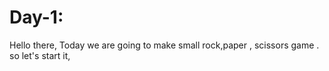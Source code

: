 # Day-1:
Hello there, Today we are going to make small rock,paper , scissors game . so let's start it,